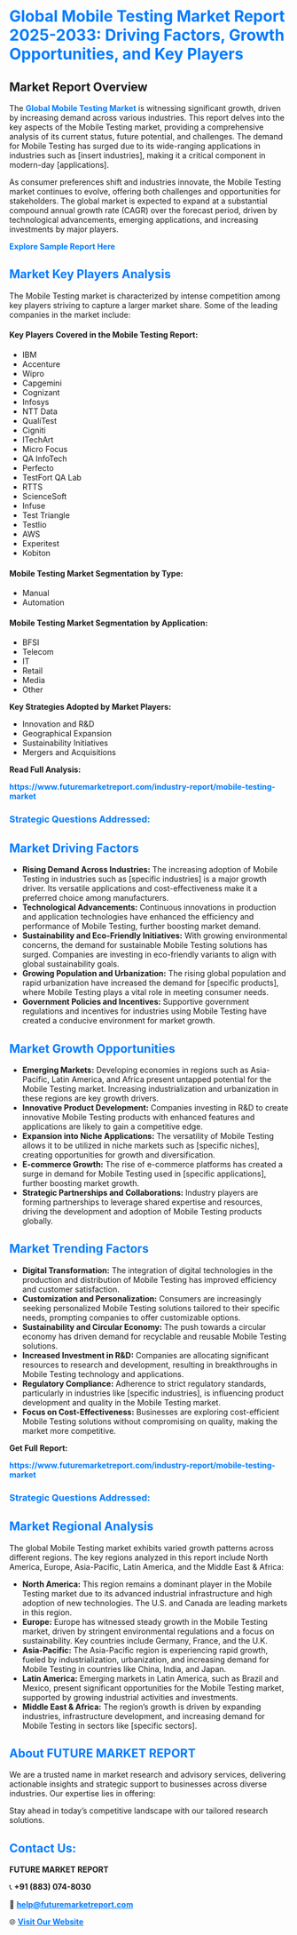 <h1 style="color: #007BFF;">Global Mobile Testing Market Report 2025-2033: Driving Factors, Growth Opportunities, and Key Players</h1>

<section id="overview">
<h2>Market Report Overview</h2>
<p>The <a href="https://www.futuremarketreport.com/industry-report/mobile-testing-market" style="color: #007BFF; text-decoration: none;"><strong>Global Mobile Testing Market</strong></a> is witnessing significant growth, driven by increasing demand across various industries. This report delves into the key aspects of the Mobile Testing market, providing a comprehensive analysis of its current status, future potential, and challenges. The demand for Mobile Testing has surged due to its wide-ranging applications in industries such as [insert industries], making it a critical component in modern-day [applications].</p>
<p>As consumer preferences shift and industries innovate, the Mobile Testing market continues to evolve, offering both challenges and opportunities for stakeholders. The global market is expected to expand at a substantial compound annual growth rate (CAGR) over the forecast period, driven by technological advancements, emerging applications, and increasing investments by major players.</p>
</section>

<section id="overview">
<p><a href="https://www.futuremarketreport.com/request-sample/reportId=28609" style="color: #007BFF; text-decoration: none;"><strong>Explore Sample Report Here</strong></a></p>
</section>

<section id="key-players">
<h2 style="color: #007BFF;">Market Key Players Analysis</h2>
<p>The Mobile Testing market is characterized by intense competition among key players striving to capture a larger market share. Some of the leading companies in the market include:</p>
<h4>Key Players Covered in the Mobile Testing Report:</h4>
<ul><li>IBM</li><li>Accenture</li><li>Wipro</li><li>Capgemini</li><li>Cognizant</li><li>Infosys</li><li>NTT Data</li><li>QualiTest</li><li>Cigniti</li><li>ITechArt</li><li>Micro Focus</li><li>QA InfoTech</li><li>Perfecto</li><li>TestFort QA Lab</li><li>RTTS</li><li>ScienceSoft</li><li>Infuse</li><li>Test Triangle</li><li>Testlio</li><li>AWS</li><li>Experitest</li><li>Kobiton</li></ul>
<h4>Mobile Testing Market Segmentation by Type:</h4>
<ul><li>Manual</li><li>Automation</li></ul>

<h4>Mobile Testing Market Segmentation by Application:</h4>
<ul><li>BFSI</li><li>Telecom</li><li>IT</li><li>Retail</li><li>Media</li><li>Other</li></ul>
<p><strong>Key Strategies Adopted by Market Players:</strong></p>
<ul>
<li>Innovation and R&D</li>
<li>Geographical Expansion</li>
<li>Sustainability Initiatives</li>
<li>Mergers and Acquisitions</li>
</ul>
</section>

<section>
<p><strong>Read Full Analysis: </strong></p><a href="https://www.futuremarketreport.com/industry-report/mobile-testing-market" style="color: #007BFF; text-decoration: none;"><strong>https://www.futuremarketreport.com/industry-report/mobile-testing-market</strong></a>
<h3 style="color: #007BFF;">Strategic Questions Addressed:</h3>
</section>

<section id="driving-factors">
<h2 style="color: #007BFF;">Market Driving Factors</h2>
<ul>
<li><strong>Rising Demand Across Industries:</strong> The increasing adoption of Mobile Testing in industries such as [specific industries] is a major growth driver. Its versatile applications and cost-effectiveness make it a preferred choice among manufacturers.</li>
<li><strong>Technological Advancements:</strong> Continuous innovations in production and application technologies have enhanced the efficiency and performance of Mobile Testing, further boosting market demand.</li>
<li><strong>Sustainability and Eco-Friendly Initiatives:</strong> With growing environmental concerns, the demand for sustainable Mobile Testing solutions has surged. Companies are investing in eco-friendly variants to align with global sustainability goals.</li>
<li><strong>Growing Population and Urbanization:</strong> The rising global population and rapid urbanization have increased the demand for [specific products], where Mobile Testing plays a vital role in meeting consumer needs.</li>
<li><strong>Government Policies and Incentives:</strong> Supportive government regulations and incentives for industries using Mobile Testing have created a conducive environment for market growth.</li>
</ul>
</section>

<section id="growth-opportunities">
<h2 style="color: #007BFF;">Market Growth Opportunities</h2>
<ul>
<li><strong>Emerging Markets:</strong> Developing economies in regions such as Asia-Pacific, Latin America, and Africa present untapped potential for the Mobile Testing market. Increasing industrialization and urbanization in these regions are key growth drivers.</li>
<li><strong>Innovative Product Development:</strong> Companies investing in R&D to create innovative Mobile Testing products with enhanced features and applications are likely to gain a competitive edge.</li>
<li><strong>Expansion into Niche Applications:</strong> The versatility of Mobile Testing allows it to be utilized in niche markets such as [specific niches], creating opportunities for growth and diversification.</li>
<li><strong>E-commerce Growth:</strong> The rise of e-commerce platforms has created a surge in demand for Mobile Testing used in [specific applications], further boosting market growth.</li>
<li><strong>Strategic Partnerships and Collaborations:</strong> Industry players are forming partnerships to leverage shared expertise and resources, driving the development and adoption of Mobile Testing products globally.</li>
</ul>
</section>

<section id="trending-factors">
<h2 style="color: #007BFF;">Market Trending Factors</h2>
<ul>
<li><strong>Digital Transformation:</strong> The integration of digital technologies in the production and distribution of Mobile Testing has improved efficiency and customer satisfaction.</li>
<li><strong>Customization and Personalization:</strong> Consumers are increasingly seeking personalized Mobile Testing solutions tailored to their specific needs, prompting companies to offer customizable options.</li>
<li><strong>Sustainability and Circular Economy:</strong> The push towards a circular economy has driven demand for recyclable and reusable Mobile Testing solutions.</li>
<li><strong>Increased Investment in R&D:</strong> Companies are allocating significant resources to research and development, resulting in breakthroughs in Mobile Testing technology and applications.</li>
<li><strong>Regulatory Compliance:</strong> Adherence to strict regulatory standards, particularly in industries like [specific industries], is influencing product development and quality in the Mobile Testing market.</li>
<li><strong>Focus on Cost-Effectiveness:</strong> Businesses are exploring cost-efficient Mobile Testing solutions without compromising on quality, making the market more competitive.</li>
</ul>
</section>

<section>
<p><strong>Get Full Report: </strong></p><a href="https://www.futuremarketreport.com/industry-report/mobile-testing-market" style="color: #007BFF; text-decoration: none;"><strong>https://www.futuremarketreport.com/industry-report/mobile-testing-market</strong></a>
<h3 style="color: #007BFF;">Strategic Questions Addressed:</h3>
</section>


<section id="regional-analysis">
<h2 style="color: #007BFF;">Market Regional Analysis</h2>
<p>The global Mobile Testing market exhibits varied growth patterns across different regions. The key regions analyzed in this report include North America, Europe, Asia-Pacific, Latin America, and the Middle East & Africa:</p>
<ul>
<li><strong>North America:</strong> This region remains a dominant player in the Mobile Testing market due to its advanced industrial infrastructure and high adoption of new technologies. The U.S. and Canada are leading markets in this region.</li>
<li><strong>Europe:</strong> Europe has witnessed steady growth in the Mobile Testing market, driven by stringent environmental regulations and a focus on sustainability. Key countries include Germany, France, and the U.K.</li>
<li><strong>Asia-Pacific:</strong> The Asia-Pacific region is experiencing rapid growth, fueled by industrialization, urbanization, and increasing demand for Mobile Testing in countries like China, India, and Japan.</li>
<li><strong>Latin America:</strong> Emerging markets in Latin America, such as Brazil and Mexico, present significant opportunities for the Mobile Testing market, supported by growing industrial activities and investments.</li>
<li><strong>Middle East & Africa:</strong> The region’s growth is driven by expanding industries, infrastructure development, and increasing demand for Mobile Testing in sectors like [specific sectors].</li>
</ul>
</section>

<footer>
<h2 style="color: #007BFF;">About FUTURE MARKET REPORT</h2>
<p>We are a trusted name in market research and advisory services, delivering actionable insights and strategic support to businesses across diverse industries. Our expertise lies in offering:</p>

<p>Stay ahead in today’s competitive landscape with our tailored research solutions.</p>

<h2 style="color: #007BFF;">Contact Us:</h2>
<p><strong>FUTURE MARKET REPORT</strong></p>
<p>📞 <strong>+91 (883) 074-8030</strong></p>
<p>📧 <strong><a href="mailto:help@futuremarketreport.com" style="color: #007BFF;">help@futuremarketreport.com</a></strong></p>
<p>🌐 <strong><a href="https://www.futuremarketreport.com/" style="color: #007BFF;">Visit Our Website</a></strong></p>
</footer>